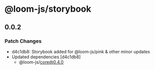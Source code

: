 # @loom-js/storybook

## 0.0.2

### Patch Changes

- d4c1db8: Storybook added for @loom-js/pink & other minor updates
- Updated dependencies [d4c1db8]
  - @loom-js/core@0.4.0

